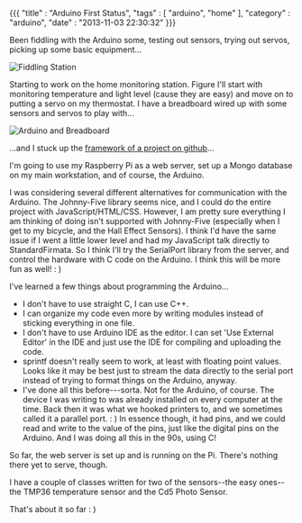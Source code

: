 {{{ "title" : "Arduino First Status", "tags" : [ "arduino", "home" ], "category" : "arduino", "date" : "2013-11-03 22:30:32" }}}

Been fiddling with the Arduino some, testing out sensors, trying out servos, picking up some basic equipment...

![Fiddling Station](https://s3.amazonaws.com/mark-ott-info/images/blog/2013/11/arduino-first-status-WP_20131103_005.jpg)

Starting to work on the home monitoring station.  Figure I'll start with monitoring temperature and light level (cause they are easy) and move on to putting a servo on my thermostat.  I have a breadboard wired up with some sensors and servos to play with...

![Arduino and Breadboard](https://s3.amazonaws.com/mark-ott-info/images/blog/2013/11/arduino-first-status-WP_20131103_004.jpg)

...and I stuck up the <a href="https://github.com/awanrky/arduino-home">framework of a project on github</a>...

I'm going to use my Raspberry Pi as a web server, set up a Mongo database on my main workstation, and of course, the Arduino.

I was considering several different alternatives for communication with the Arduino.  The Johnny-Five library seems nice, and I could do the entire project with JavaScript/HTML/CSS.  However, I am pretty sure everything I am thinking of doing isn't supported with Johnny-Five (especially when I get to my bicycle, and the Hall Effect Sensors).  I think I'd have the same issue if I went a little lower level and had my JavaScript talk directly to StandardFirmata.  So I think I'll try the SerialPort library from the server, and control the hardware with C code on the Arduino.  I think this will be more fun as well! : )

I've learned a few things about programming the Arduino...

 - I don't have to use straight C, I can use C++.
 - I can organize my code even more by writing modules instead of sticking everything in one file.
 - I don't have to use Arduino IDE as the editor.  I can set 'Use External Editor' in the IDE and just use the IDE for compiling and uploading the code.
 - sprintf doesn't really seem to work, at least with floating point values.  Looks like it may be best just to stream the data directly to the serial port instead of trying to format things on the Arduino, anyway.
 - I've done all this before---sorta.  Not for the Arduino, of course.  The device I was writing to was already installed on every computer at the time.  Back then it was what we hooked printers to, and we sometimes called it a parallel port.  : )  In essence though, it had pins, and we could read and write to the value of the pins, just like the digital pins on the Arduino.  And I was doing all this in the 90s, using C!

 So far, the web server is set up and is running on the Pi.  There's nothing there yet to serve, though.

 I have a couple of classes written for two of the sensors--the easy ones--the TMP36 temperature sensor and the Cd5 Photo Sensor.

 That's about it so far : )